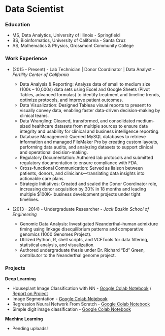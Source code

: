 # Data Scientist

### Education
* MS, Data Analytics, University of Illinois - Springfield
* BS, Bioinformatics, University of California - Santa Cruz
* AS, Mathematics & Physics, Grossmont Community College


### Work Experience
* (2015 - Present) - Lab Technician | Donor Coordinator | Data Analyst - _Fertility Center of California_
  - Data Analysis & Reporting: Analyze data of small to medium size (100s – 10,000s) data sets using Excel and Google Sheets (Pivot Tables, advanced formulas) to identify treatment and timeline trends, optimize protocols, and improve patient outcomes.
  - Data Visualization: Designed Tableau visual reports to present to visually convey data, enabling faster data-driven decision-making by clinical teams.
  - Data Wrangling: Cleaned, transformed, and consolidated medium-sized healthcare datasets from multiple sources to ensure data integrity and usability for clinical and business intelligence reporting.
  - Database Management: Queried MySQL databases to retrieve information and managed FileMaker Pro by creating custom layouts, performing data audits, and analyzing datasets to support clinical and operational decision-making.
  - Regulatory Documentation: Authored lab protocols and submitted regulatory documentation to ensure compliance with FDA.
  - Cross-functional Communication: Served as liaison between patients, donors, and clinicians—translating data insights into actionable care plans.
  - Strategic Initiatives: Created and scaled the Donor Coordinator role, increasing donor acquisition by 30% in 18 months and leading multiple $100K+ business development projects under tight timelines.

* (2013 - 2014) - Undergraduate Researcher - _Jack Baskin School of Engineering_
  - Genomic Data Analysis: Investigated Neanderthal–human admixture timing using linkage disequilibrium patterns and comparative genomics (1000 Genomes Project).
  - Utilized Python, R, shell scripts, and VCFTools for data filtering, statistical analysis, and visualization.
  - Authored undergraduate thesis under Dr. Richard “Ed” Green, contributor to the Neanderthal genome project.


### Projects
**Deep Learning**
* Houseplant Image Classification with NN - [Google Colab Notebook](https://colab.research.google.com/drive/19r9e-d2zvKwXH2NIGKXF8Xg1ElAvxo9K?usp=sharing) / [Report on Project](https://docs.google.com/document/d/1-o4ZdEfbNxdI0uw-eawbuCaA0Xv-_qJNTuU7LlF7fi4/edit?usp=sharing)
* Image Segmentation - [Google Colab Notebook](https://colab.research.google.com/drive/1ZkGXj-qUZs2uKneeTINeQVXL45V_At40?usp=sharing)
* Regression Neural Network From Scratch - [Google Colab Notebook](https://colab.research.google.com/drive/1AmXDf3ie0Dwt29w_KxzWwac3T8FEDh7M?usp=drive_link)
* Simple digit image classification - [Google Colab Notebook](https://colab.research.google.com/drive/1aTZPtaPQLrtxVWuHzWmL_tCYBOQrOVuS?usp=sharing)

**Machine Learning**
* Pending uploads!
